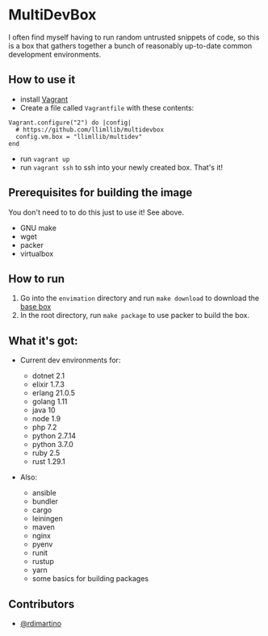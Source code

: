# MultiDevBox

I often find myself having to run random untrusted snippets of code, so this is
a box that gathers together a bunch of reasonably up-to-date common development
environments.

## How to use it

* install [Vagrant](https://www.vagrantup.com/)
* Create a file called `Vagrantfile` with these contents:

```
Vagrant.configure("2") do |config|
  # https://github.com/llimllib/multidevbox
  config.vm.box = "llimllib/multidev"
end
```

* run `vagrant up`
* run `vagrant ssh` to ssh into your newly created box. That's it!

## Prerequisites for building the image

You don't need to to do this just to use it! See above.

* GNU make
* wget
* packer
* virtualbox

## How to run

1. Go into the `envimation` directory and run `make download` to download the
   [base box](https://app.vagrantup.com/envimation/boxes/ubuntu-xenial)
2. In the root directory, run `make package` to use packer to build the box.

## What it's got:

* Current dev environments for:
  * dotnet 2.1
  * elixir 1.7.3
  * erlang 21.0.5
  * golang 1.11
  * java 10
  * node 1.9
  * php 7.2
  * python 2.7.14
  * python 3.7.0
  * ruby 2.5
  * rust 1.29.1

* Also:
  * ansible
  * bundler
  * cargo
  * leiningen
  * maven
  * nginx
  * pyenv
  * runit
  * rustup
  * yarn
  * some basics for building packages

## Contributors

* [@rdimartino](https://github.com/rdimartino)
